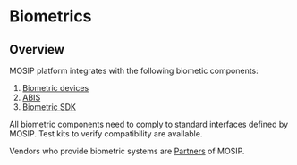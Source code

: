 # Biometrics

## Overview
MOSIP platform integrates with the following biometic components:
1. [Biometric devices](biometric-devices.md)
1. [ABIS](abis.md) 
1. [Biometric SDK](biometric-sdk.md)

All biometric components need to comply to standard interfaces defined by MOSIP.  Test kits to verify compatibility are available.

Vendors who provide biometric systems are [Partners](partners.md) of MOSIP.  


   


